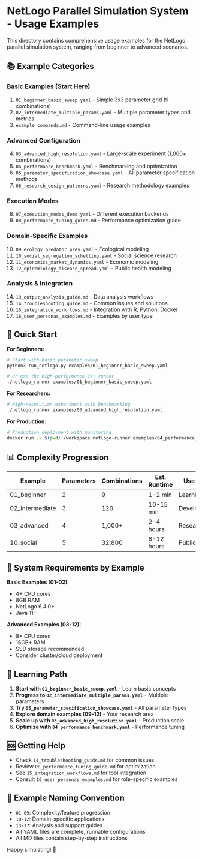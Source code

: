 # NetLogo Parallel Simulation System - Usage Examples

This directory contains comprehensive usage examples for the NetLogo parallel simulation system, ranging from beginner to advanced scenarios.

## 📚 Example Categories

### **Basic Examples (Start Here)**
1. `01_beginner_basic_sweep.yaml` - Simple 3x3 parameter grid (9 combinations)
2. `02_intermediate_multiple_params.yaml` - Multiple parameter types and metrics
3. `example_commands.md` - Command-line usage examples

### **Advanced Configuration**
4. `03_advanced_high_resolution.yaml` - Large-scale experiment (1,000+ combinations)
5. `04_performance_benchmark.yaml` - Benchmarking and optimization
6. `05_parameter_specification_showcase.yaml` - All parameter specification methods
7. `06_research_design_patterns.yaml` - Research methodology examples

### **Execution Modes**
8. `07_execution_modes_demo.yaml` - Different execution backends
9. `08_performance_tuning_guide.md` - Performance optimization guide

### **Domain-Specific Examples**
10. `09_ecology_predator_prey.yaml` - Ecological modeling
11. `10_social_segregation_schelling.yaml` - Social science research
12. `11_economics_market_dynamics.yaml` - Economic modeling
13. `12_epidemiology_disease_spread.yaml` - Public health modeling

### **Analysis & Integration**
14. `13_output_analysis_guide.md` - Data analysis workflows
15. `14_troubleshooting_guide.md` - Common issues and solutions
16. `15_integration_workflows.md` - Integration with R, Python, Docker
17. `16_user_personas_examples.md` - Examples by user type

## 🚀 Quick Start

**For Beginners:**
```bash
# Start with basic parameter sweep
python3 run_netlogo.py examples/01_beginner_basic_sweep.yaml

# Or use the high-performance C++ runner
./netlogo_runner examples/01_beginner_basic_sweep.yaml
```

**For Researchers:**
```bash
# High-resolution experiment with benchmarking
./netlogo_runner examples/03_advanced_high_resolution.yaml
```

**For Production:**
```bash
# Production deployment with monitoring
docker run -v $(pwd):/workspace netlogo-runner examples/04_performance_benchmark.yaml
```

## 📊 Complexity Progression

| Example | Parameters | Combinations | Est. Runtime | Use Case |
|---------|------------|--------------|--------------|----------|
| 01_beginner | 2 | 9 | 1-2 min | Learning |
| 02_intermediate | 3 | 120 | 10-15 min | Development |
| 03_advanced | 4 | 1,000+ | 2-4 hours | Research |
| 10_social | 5 | 32,800 | 8-12 hours | Publication |

## 🔧 System Requirements by Example

**Basic Examples (01-02):**
- 4+ CPU cores
- 8GB RAM
- NetLogo 6.4.0+
- Java 11+

**Advanced Examples (03-12):**
- 8+ CPU cores
- 16GB+ RAM
- SSD storage recommended
- Consider cluster/cloud deployment

## 📖 Learning Path

1. **Start with `01_beginner_basic_sweep.yaml`** - Learn basic concepts
2. **Progress to `02_intermediate_multiple_params.yaml`** - Multiple parameters
3. **Try `05_parameter_specification_showcase.yaml`** - All parameter types
4. **Explore domain examples (09-12)** - Your research area
5. **Scale up with `03_advanced_high_resolution.yaml`** - Production scale
6. **Optimize with `04_performance_benchmark.yaml`** - Performance tuning

## 🆘 Getting Help

- Check `14_troubleshooting_guide.md` for common issues
- Review `08_performance_tuning_guide.md` for optimization
- See `15_integration_workflows.md` for tool integration
- Consult `16_user_personas_examples.md` for role-specific examples

## 📝 Example Naming Convention

- `01-09`: Complexity/feature progression
- `10-12`: Domain-specific applications
- `13-17`: Analysis and support guides
- All YAML files are complete, runnable configurations
- All MD files contain step-by-step instructions

Happy simulating! 🎯
